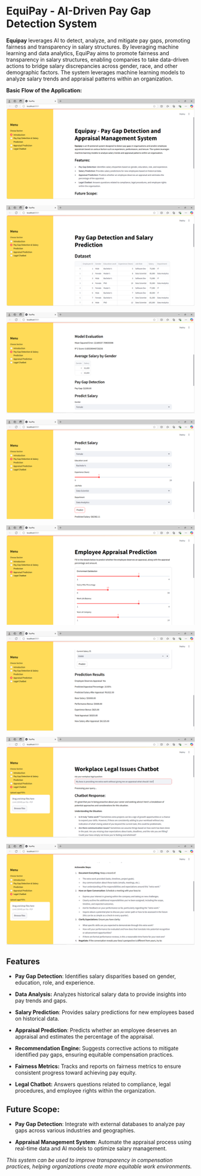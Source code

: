 # EquiPay - AI-Driven Pay Gap Detection System

**Equipay** leverages AI to detect, analyze, and mitigate pay gaps, promoting fairness and transparency in salary structures. By leveraging machine learning and data analytics, EquiPay aims to promote fairness and transparency in salary structures, enabling companies to take data-driven actions to bridge salary discrepancies across gender, race, and other demographic factors. The system leverages machine learning models to analyze salary trends and appraisal patterns within an organization.


**Basic Flow of the Application:**

![EquiPay Dashboard](https://github.com/SK-21-D3v/EquiPay/blob/main/Screenshot%20(1405).png?raw=true)<br>

![Pay Gap Detection & Salary Prediction](https://github.com/SK-21-D3v/EquiPay/blob/main/Screenshot%20(1406).png?raw=true)<br>

![Pay Gap Detection & Salary Prediction](https://github.com/SK-21-D3v/EquiPay/blob/main/Screenshot%20(1407).png?raw=true)<br>

![Pay Gap Detection & Salary Prediction](https://github.com/SK-21-D3v/EquiPay/blob/main/Screenshot%20(1408).png?raw=true)<br>

![Appraisal Prediction](https://github.com/SK-21-D3v/EquiPay/blob/main/Screenshot%20(1409).png?raw=true)<br>

![Appraisal Prediction Results](https://github.com/SK-21-D3v/EquiPay/blob/main/Screenshot%20(1410).png?raw=true)<br>

![Legal Chatbot](https://github.com/SK-21-D3v/EquiPay/blob/main/Screenshot%20(1411).png?raw=true)<br>

![Legal Chatbot](https://github.com/SK-21-D3v/EquiPay/blob/main/Screenshot%20(1412).png?raw=true)<br>


## Features

- **Pay Gap Detection**: Identifies salary disparities based on gender, education, role, and experience.<br>

- **Data Analysis:** Analyzes historical salary data to provide insights into pay trends and gaps.<br>

- **Salary Prediction**: Provides salary predictions for new employees based on historical data.

- **Appraisal Prediction**: Predicts whether an employee deserves an appraisal and estimates the percentage of the appraisal. 

- **Recommendation Engine:** Suggests corrective actions to mitigate identified pay gaps, ensuring equitable compensation practices.<br>

- **Fairness Metrics:**  Tracks and reports on fairness metrics to ensure consistent progress toward achieving pay equity.<br>

- **Legal Chatbot:**   Answers questions related to compliance, legal procedures, and employee rights within the organization.<br>


## Future Scope:
        
- **Pay Gap Detection**: Integrate with external databases to analyze pay gaps across various industries and geographies.

- **Appraisal Management System**: Automate the appraisal process using real-time data and AI models to optimize salary management.

*This system can be used to improve transparency in compensation practices, helping organizations create more equitable work environments.*
